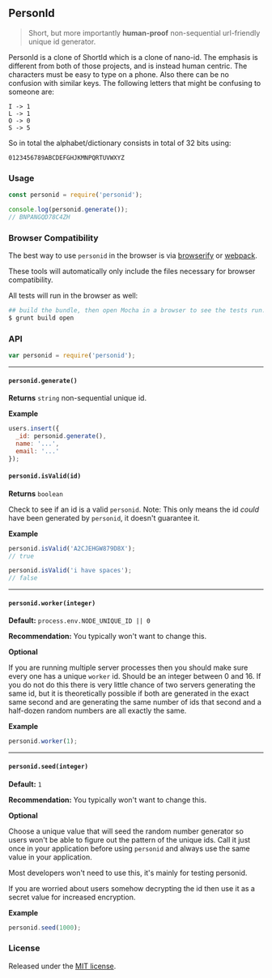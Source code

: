 ## PersonId

> Short, but more importantly **human-proof** non-sequential url-friendly unique id generator.


PersonId is a clone of ShortId which is a clone of nano-id. The emphasis is different from both of those projects, and is instead human centric. The characters must be easy to type on a phone. Also there can be no confusion with similar keys. The following letters that might be confusing to someone are:

```
I -> 1
L -> 1
O -> 0
S -> 5
```

So in total the alphabet/dictionary consists in total of 32 bits using:
```
0123456789ABCDEFGHJKMNPQRTUVWXYZ
```

### Usage

```js
const personid = require('personid');

console.log(personid.generate());
// BNPANGQD78C4ZH
```

### Browser Compatibility

The best way to use `personid` in the browser is via [browserify](http://browserify.org/) or [webpack](http://webpack.github.io/).

These tools will automatically only include the files necessary for browser compatibility.

All tests will run in the browser as well:

```bash
## build the bundle, then open Mocha in a browser to see the tests run.
$ grunt build open
```


### API

```js
var personid = require('personid');
```

---------------------------------------

#### `personid.generate()`

__Returns__ `string` non-sequential unique id.

__Example__

```js
users.insert({
  _id: personid.generate(),
  name: '...',
  email: '...'
});
```

#### `personid.isValid(id)`

__Returns__ `boolean`

Check to see if an id is a valid `personid`. Note: This only means the id _could_ have been generated by `personid`, it doesn't guarantee it.

__Example__

```js
personid.isValid('A2CJEHGW879D8X');
// true
```

```js
personid.isValid('i have spaces');
// false
```

---------------------------------------

#### `personid.worker(integer)`

__Default:__ `process.env.NODE_UNIQUE_ID || 0`

__Recommendation:__ You typically won't want to change this.

__Optional__

If you are running multiple server processes then you should make sure every one has a unique `worker` id. Should be an integer between 0 and 16.
If you do not do this there is very little chance of two servers generating the same id, but it is theoretically possible
if both are generated in the exact same second and are generating the same number of ids that second and a half-dozen random numbers are all exactly the same.

__Example__

```js
personid.worker(1);
```

---------------------------------------

#### `personid.seed(integer)`

__Default:__ `1`

__Recommendation:__ You typically won't want to change this.

__Optional__

Choose a unique value that will seed the random number generator so users won't be able to figure out the pattern of the unique ids. Call it just once in your application before using `personid` and always use the same value in your application.

Most developers won't need to use this, it's mainly for testing personid.

If you are worried about users somehow decrypting the id then use it as a secret value for increased encryption.

__Example__

```js
personid.seed(1000);
```



### License
Released under the [MIT license](https://tldrlegal.com/license/mit-license).
